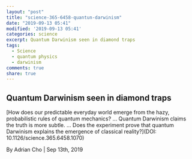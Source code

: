 ```yaml
---
layout: "post"
title: "science-365-6458-quantun-darwinism"
date: "2019-09-13 05:41"
modified: '2019-09-13 05:41'
categories: science
excerpt: Quantum Darwinism seen in diamond traps
tags:
  - Science
  - quantum physics
  - darwinism
comments: true
share: true
---
```


## Quantum Darwinism seen in diamond traps

[How does our predictable everyday world emerge from the hazy, probabilistic rules of quantum mechanics? ... Quantum Darwinism claims the truth is more subtle. ... Does the experiment prove that quantum Darwinism explains the emergence of classical reality?](DOI: 10.1126/science.365.6458.1070)

By Adrian Cho | Sep 13th, 2019
